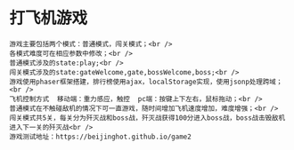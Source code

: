 打飞机游戏
=====================================
	游戏主要包括两个模式：普通模式，闯关模式；<br />
	各模式难度可在相应参数中修改；<br />
	普通模式涉及的state:play;<br />
	闯关模式涉及的state:gateWelcome,gate,bossWelcome,boss;<br />
	游戏使用phaser框架搭建，排行榜使用ajax，localStorage实现，使用jsonp处理跨域；<br />
	飞机控制方式  移动端：重力感应，触控  pc端：按键上下左右，鼠标拖动；<br />
	普通模式在不触碰敌机的情况下可一直游戏，随时间增加飞机速度增加，难度增强；<br />
	闯关模式共5关，每关分为歼灭战和boss战，歼灭战获得100分进入boss战，boss战击毁敌机进入下一关的歼灭战<br />
	游戏测试地址：https://beijinghot.github.io/game2 
